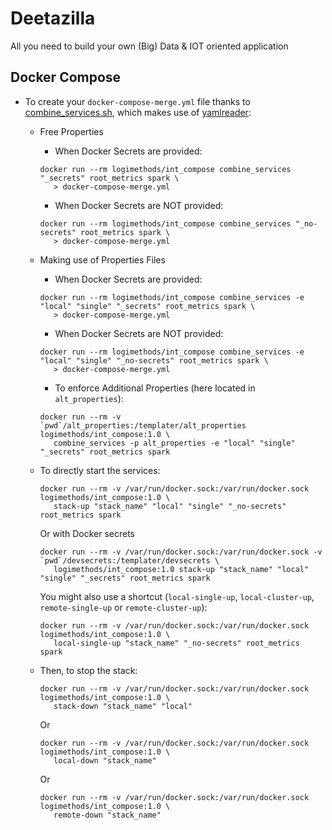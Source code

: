 # Deetazilla
All you need to build your own (Big) Data &amp; IOT oriented application

## Docker Compose

* To create your `docker-compose-merge.yml` file thanks to [combine_services.sh](./dz_compose/scripts/combine_services.sh), which makes use of [yamlreader](https://github.com/ImmobilienScout24/yamlreader):
    * Free Properties
      * When Docker Secrets are provided:    
      ```
      docker run --rm logimethods/int_compose combine_services "_secrets" root_metrics spark \
         > docker-compose-merge.yml
      ```
      * When Docker Secrets are NOT provided:    
      ```
      docker run --rm logimethods/int_compose combine_services "_no-secrets" root_metrics spark \
         > docker-compose-merge.yml
      ```
    * Making use of Properties Files
      * When Docker Secrets are provided:    
      ```
      docker run --rm logimethods/int_compose combine_services -e "local" "single" "_secrets" root_metrics spark \
         > docker-compose-merge.yml
      ```
      * When Docker Secrets are NOT provided:    
      ```
      docker run --rm logimethods/int_compose combine_services -e "local" "single" "_no-secrets" root_metrics spark \
         > docker-compose-merge.yml
      ```
      * To enforce Additional Properties (here located in `alt_properties`):
      ```
      docker run --rm -v `pwd`/alt_properties:/templater/alt_properties logimethods/int_compose:1.0 \
         combine_services -p alt_properties -e "local" "single" "_secrets" root_metrics spark
      ```

    * To directly start the services:
      ```
      docker run --rm -v /var/run/docker.sock:/var/run/docker.sock logimethods/int_compose:1.0 \
         stack-up "stack_name" "local" "single" "_no-secrets" root_metrics spark
      ```
      Or with Docker secrets
      ```
      docker run --rm -v /var/run/docker.sock:/var/run/docker.sock -v `pwd`/devsecrets:/templater/devsecrets \
         logimethods/int_compose:1.0 stack-up "stack_name" "local" "single" "_secrets" root_metrics spark
      ```
      You might also use a shortcut (`local-single-up`, `local-cluster-up`, `remote-single-up` or `remote-cluster-up`):
      ```
      docker run --rm -v /var/run/docker.sock:/var/run/docker.sock logimethods/int_compose:1.0 \
         local-single-up "stack_name" "_no-secrets" root_metrics spark
      ```

    * Then, to stop the stack:
      ```
      docker run --rm -v /var/run/docker.sock:/var/run/docker.sock logimethods/int_compose:1.0 \
         stack-down "stack_name" "local"
      ```
      Or
      ```
      docker run --rm -v /var/run/docker.sock:/var/run/docker.sock logimethods/int_compose:1.0 \
         local-down "stack_name"
      ```
      Or
      ```
      docker run --rm -v /var/run/docker.sock:/var/run/docker.sock logimethods/int_compose:1.0 \
         remote-down "stack_name"
      ```
